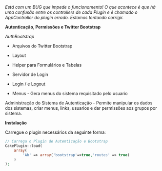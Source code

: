 *Está com um BUG que impede o funcionamento! O que acontece é que há uma confusão entre os controllers de cada Plugin e é chamado o AppController do plugin errado. Estamos tentando corrigir.*

**Autenticação, Permissões e Twitter Bootstrap**

*AuthBootstrap*

- Arquivos do Twitter Bootstrap
- Layout
- Helper para Formulários e Tabelas

- Servidor de Login
- Login / e Logout
- Menus - Gera menus do sistema requisitado pelo usuario

Administração do Sistema de Autenticação - Permite manipular os dados dos sistemas, criar menus, links, usuarios e dar
permissões aos grupos por sistema.

**Instalação**

Carregue o plugin necessários da seguinte forma:

```php
// Carrega o Plugin de Autenticação e Bootstrap
CakePlugin::load(
	array(
		'Ab' => array('bootstrap'=>true,'routes' => true)
	)
);
```
